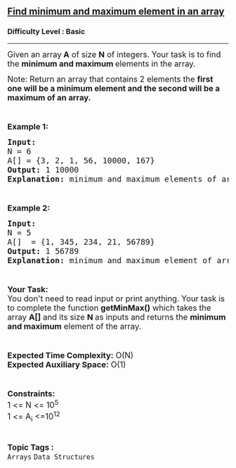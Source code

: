 <h2><a href="https://www.geeksforgeeks.org/problems/find-minimum-and-maximum-element-in-an-array4428/1?page=1&difficulty%5B%5D=-1&category%5B%5D=Arrays&sortBy=submissions">Find minimum and maximum element in an array</a></h2><h3>Difficulty Level : Basic</h3><hr><div class="problems_problem_content__Xm_eO"><p><span style="font-size: 18px;">Given an array<strong> A</strong> of size <strong>N</strong> of integers. Your task is to find the <strong>minimum and maximum </strong>elements in the&nbsp;array.</span></p>
<p><span style="font-size: 18px;">Note: Return an array that contains 2 elements the <strong>first one will be a minimum element and the second will be a maximum of an array.</strong></span></p>
<p>&nbsp;</p>
<p><span style="font-size: 18px;"><strong>Example 1:</strong></span></p>
<pre><span style="font-size: 18px;"><strong>Input:</strong>
N = 6
A[] = {3, 2, 1, 56, 10000, 167}
<strong>Output: </strong>1 10000<br><strong>Explanation:</strong> minimum and maximum elements of array are 1 and 10000.</span></pre>
<p>&nbsp;</p>
<p><span style="font-size: 18px;"><strong>Example 2:</strong></span></p>
<pre><span style="font-size: 18px;"><strong>Input:</strong>
N = 5
A[]  = {1, 345, 234, 21, 56789}
<strong>Output: </strong>1 56789<br><strong>Explanation:</strong> minimum and maximum element of array are 1 and 56789.</span></pre>
<p>&nbsp;</p>
<p><span style="font-size: 18px;"><strong>Your Task:&nbsp;&nbsp;</strong><br>You don't need to read input or print anything. Your task is to complete the function <strong>getMinMax()</strong>&nbsp;which takes the array <strong>A[]</strong> and its size <strong>N</strong><strong> </strong>as inputs and returns the <strong>minimum and maximum</strong> element of the&nbsp;array.</span></p>
<p>&nbsp;</p>
<p><span style="font-size: 18px;"><strong>Expected Time Complexity:</strong> O(N)<br><strong>Expected Auxiliary Space:</strong> O(1)</span></p>
<p>&nbsp;</p>
<p><span style="font-size: 18px;"><strong>Constraints:</strong><br>1 &lt;= N &lt;= 10<sup>5</sup><br>1 &lt;= A<sub>i</sub> &lt;=10<sup>12</sup></span></p></div><br><p><span style=font-size:18px><strong>Topic Tags : </strong><br><code>Arrays</code>&nbsp;<code>Data Structures</code>&nbsp;